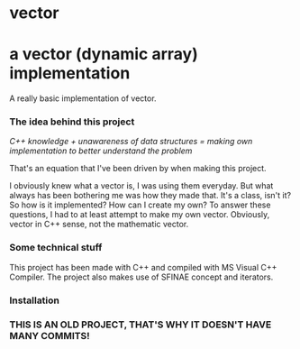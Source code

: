 # vector
# a vector (dynamic array) implementation

A really basic implementation of vector.

### The idea behind this project
_C++ knowledge + unawareness of data structures = making own implementation to better understand the problem_

That's an equation that I've been driven by when making this project.

I obviously knew what a vector is, I was using them everyday. But what always has been bothering me was how they made that. It's a class, isn't it? So how is it implemented? How can I create my own? To answer these questions, I had to at least attempt to make my own vector. Obviously, vector in C++ sense, not the mathematic vector.

### Some technical stuff
This project has been made with C++ and compiled with MS Visual C++ Compiler. The project also makes use of SFINAE concept and iterators.

### Installation

### THIS IS AN OLD PROJECT, THAT'S WHY IT DOESN'T HAVE MANY COMMITS!
